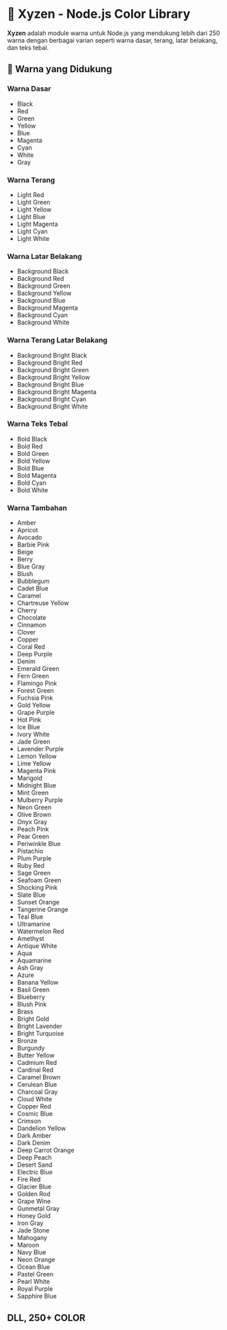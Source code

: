# 🎨 Xyzen - Node.js Color Library  

**Xyzen** adalah module warna untuk Node.js yang mendukung lebih dari 250 warna dengan berbagai varian seperti warna dasar, terang, latar belakang, dan teks tebal.  

## 🎨 Warna yang Didukung  

### Warna Dasar  
- Black  
- Red  
- Green  
- Yellow  
- Blue  
- Magenta  
- Cyan  
- White  
- Gray  

### Warna Terang  
- Light Red  
- Light Green  
- Light Yellow  
- Light Blue  
- Light Magenta  
- Light Cyan  
- Light White  

### Warna Latar Belakang  
- Background Black  
- Background Red  
- Background Green  
- Background Yellow  
- Background Blue  
- Background Magenta  
- Background Cyan  
- Background White  

### Warna Terang Latar Belakang  
- Background Bright Black  
- Background Bright Red  
- Background Bright Green  
- Background Bright Yellow  
- Background Bright Blue  
- Background Bright Magenta  
- Background Bright Cyan  
- Background Bright White  

### Warna Teks Tebal  
- Bold Black  
- Bold Red  
- Bold Green  
- Bold Yellow  
- Bold Blue  
- Bold Magenta  
- Bold Cyan  
- Bold White  

### Warna Tambahan  
- Amber  
- Apricot  
- Avocado  
- Barbie Pink  
- Beige  
- Berry  
- Blue Gray  
- Blush  
- Bubblegum  
- Cadet Blue  
- Caramel  
- Chartreuse Yellow  
- Cherry  
- Chocolate  
- Cinnamon  
- Clover  
- Copper  
- Coral Red  
- Deep Purple  
- Denim  
- Emerald Green  
- Fern Green  
- Flamingo Pink  
- Forest Green  
- Fuchsia Pink  
- Gold Yellow  
- Grape Purple  
- Hot Pink  
- Ice Blue  
- Ivory White  
- Jade Green  
- Lavender Purple  
- Lemon Yellow  
- Lime Yellow  
- Magenta Pink  
- Marigold  
- Midnight Blue  
- Mint Green  
- Mulberry Purple  
- Neon Green  
- Olive Brown  
- Onyx Gray  
- Peach Pink  
- Pear Green  
- Periwinkle Blue  
- Pistachio  
- Plum Purple  
- Ruby Red  
- Sage Green  
- Seafoam Green  
- Shocking Pink  
- Slate Blue  
- Sunset Orange  
- Tangerine Orange  
- Teal Blue  
- Ultramarine  
- Watermelon Red  
- Amethyst  
- Antique White  
- Aqua  
- Aquamarine  
- Ash Gray  
- Azure  
- Banana Yellow  
- Basil Green  
- Blueberry  
- Blush Pink  
- Brass  
- Bright Gold  
- Bright Lavender  
- Bright Turquoise  
- Bronze  
- Burgundy  
- Butter Yellow  
- Cadmium Red  
- Cardinal Red  
- Caramel Brown  
- Cerulean Blue  
- Charcoal Gray  
- Cloud White  
- Copper Red  
- Cosmic Blue  
- Crimson  
- Dandelion Yellow  
- Dark Amber  
- Dark Denim  
- Deep Carrot Orange  
- Deep Peach  
- Desert Sand  
- Electric Blue  
- Fire Red  
- Glacier Blue  
- Golden Rod  
- Grape Wine  
- Gunmetal Gray  
- Honey Gold  
- Iron Gray  
- Jade Stone  
- Mahogany  
- Maroon  
- Navy Blue  
- Neon Orange  
- Ocean Blue  
- Pastel Green  
- Pearl White  
- Royal Purple  
- Sapphire Blue  
## DLL, 250+ COLOR ##
